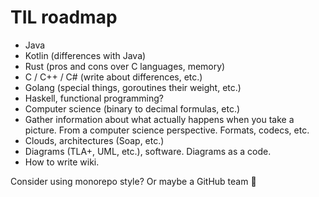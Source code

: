 # TIL roadmap

- Java
- Kotlin (differences with Java)
- Rust (pros and cons over C languages, memory)
- C / C++ / C# (write about differences, etc.)
- Golang (special things, goroutines their weight, etc.)
- Haskell, functional programming?
- Computer science (binary to decimal formulas, etc.)
- Gather information about what actually happens when you take a picture. From a computer science perspective. Formats, codecs, etc.
- Clouds, architectures (Soap, etc.)
- Diagrams (TLA+, UML, etc.), software. Diagrams as a code.
- How to write wiki.

Consider using monorepo style? Or maybe a GitHub team :thinking:
